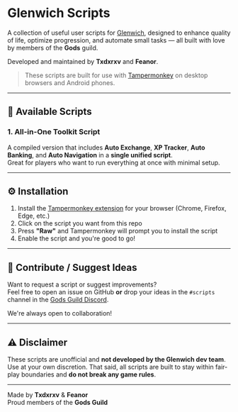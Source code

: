 # Glenwich Scripts

A collection of useful user scripts for [Glenwich](https://glenwich.com), designed to enhance quality of life, optimize progression, and automate small tasks — all built with love by members of the **Gods** guild.

Developed and maintained by **Txdxrxv** and **Feanor**.

> These scripts are built for use with [Tampermonkey](https://www.tampermonkey.net/) on desktop browsers and Android phones.

---

## 📜 Available Scripts

### 1. **All-in-One Toolkit Script**
A compiled version that includes **Auto Exchange**, **XP Tracker**, **Auto Banking**, and **Auto Navigation** in a **single unified script**.  
Great for players who want to run everything at once with minimal setup.

---

## ⚙️ Installation

1. Install the [Tampermonkey extension](https://www.tampermonkey.net/) for your browser (Chrome, Firefox, Edge, etc.)
2. Click on the script you want from this repo
3. Press **"Raw"** and Tampermonkey will prompt you to install the script
4. Enable the script and you're good to go!

---

## 💬 Contribute / Suggest Ideas

Want to request a script or suggest improvements?  
Feel free to open an issue on GitHub **or** drop your ideas in the `#scripts` channel in the [Gods Guild Discord](https://discord.gg/RhAvYFqBxn).

We're always open to collaboration!

---

## ⚠️ Disclaimer

These scripts are unofficial and **not developed by the Glenwich dev team**.  
Use at your own discretion. That said, all scripts are built to stay within fair-play boundaries and **do not break any game rules**.

---

Made by **Txdxrxv** & **Feanor**  
Proud members of the **Gods Guild**
